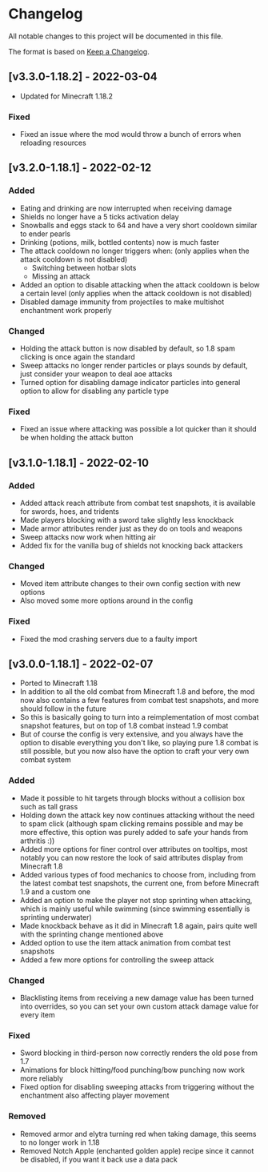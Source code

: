 # Changelog
All notable changes to this project will be documented in this file.

The format is based on [Keep a Changelog].

## [v3.3.0-1.18.2] - 2022-03-04
- Updated for Minecraft 1.18.2
### Fixed
- Fixed an issue where the mod would throw a bunch of errors when reloading resources

## [v3.2.0-1.18.1] - 2022-02-12
### Added
- Eating and drinking are now interrupted when receiving damage
- Shields no longer have a 5 ticks activation delay
- Snowballs and eggs stack to 64 and have a very short cooldown similar to ender pearls
- Drinking (potions, milk, bottled contents) now is much faster
- The attack cooldown no longer triggers when: (only applies when the attack cooldown is not disabled)
    - Switching between hotbar slots 
    - Missing an attack
- Added an option to disable attacking when the attack cooldown is below a certain level (only applies when the attack cooldown is not disabled)
- Disabled damage immunity from projectiles to make multishot enchantment work properly
### Changed
- Holding the attack button is now disabled by default, so 1.8 spam clicking is once again the standard
- Sweep attacks no longer render particles or plays sounds by default, just consider your weapon to deal aoe attacks
- Turned option for disabling damage indicator particles into general option to allow for disabling any particle type
### Fixed
- Fixed an issue where attacking was possible a lot quicker than it should be when holding the attack button

## [v3.1.0-1.18.1] - 2022-02-10
### Added
- Added attack reach attribute from combat test snapshots, it is available for swords, hoes, and tridents
- Made players blocking with a sword take slightly less knockback
- Made armor attributes render just as they do on tools and weapons
- Sweep attacks now work when hitting air
- Added fix for the vanilla bug of shields not knocking back attackers
### Changed
- Moved item attribute changes to their own config section with new options
- Also moved some more options around in the config
### Fixed
- Fixed the mod crashing servers due to a faulty import

## [v3.0.0-1.18.1] - 2022-02-07
- Ported to Minecraft 1.18
- In addition to all the old combat from Minecraft 1.8 and before, the mod now also contains a few features from combat test snapshots, and more should follow in the future
- So this is basically going to turn into a reimplementation of most combat snapshot features, but on top of 1.8 combat instead 1.9 combat
- But of course the config is very extensive, and you always have the option to disable everything you don't like, so playing pure 1.8 combat is still possible, but you now also have the option to craft your very own combat system
### Added
- Made it possible to hit targets through blocks without a collision box such as tall grass
- Holding down the attack key now continues attacking without the need to spam click (although spam clicking remains possible and may be more effective, this option was purely added to safe your hands from arthritis :))
- Added more options for finer control over attributes on tooltips, most notably you can now restore the look of said attributes display from Minecraft 1.8
- Added various types of food mechanics to choose from, including from the latest combat test snapshots, the current one, from before Minecraft 1.9 and a custom one
- Added an option to make the player not stop sprinting when attacking, which is mainly useful while swimming (since swimming essentially is sprinting underwater)
- Made knockback behave as it did in Minecraft 1.8 again, pairs quite well with the sprinting change mentioned above
- Added option to use the item attack animation from combat test snapshots
- Added a few more options for controlling the sweep attack
### Changed
- Blacklisting items from receiving a new damage value has been turned into overrides, so you can set your own custom attack damage value for every item
### Fixed
- Sword blocking in third-person now correctly renders the old pose from 1.7 
- Animations for block hitting/food punching/bow punching now work more reliably
- Fixed option for disabling sweeping attacks from triggering without the enchantment also affecting player movement
### Removed
- Removed armor and elytra turning red when taking damage, this seems to no longer work in 1.18
- Removed Notch Apple (enchanted golden apple) recipe since it cannot be disabled, if you want it back use a data pack

[Keep a Changelog]: https://keepachangelog.com/en/1.0.0/
